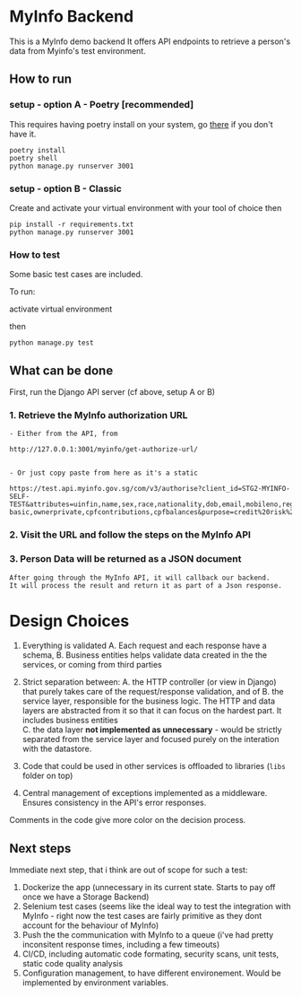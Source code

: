 # MyInfo Backend

This is a MyInfo demo backend
It offers API endpoints to retrieve a person's data from Myinfo's test environment.

## How to run

### setup - option A - Poetry [recommended]

This requires having poetry install on your system, go [there](https://python-poetry.org/docs/) if you don't have it.

```
poetry install
poetry shell
python manage.py runserver 3001
```

### setup - option B - Classic

Create and activate your virtual environment with your tool of choice
then

```
pip install -r requirements.txt
python manage.py runserver 3001
```

### How to test

Some basic test cases are included.

To run: 

activate virtual environment

then

`python manage.py test`

## What can be done

First, run the Django API server (cf above, setup A or B)

### 1. Retrieve the MyInfo authorization URL
    
    - Either from the API, from 

    http://127.0.0.1:3001/myinfo/get-authorize-url/    


    - Or just copy paste from here as it's a static 

    https://test.api.myinfo.gov.sg/com/v3/authorise?client_id=STG2-MYINFO-SELF-TEST&attributes=uinfin,name,sex,race,nationality,dob,email,mobileno,regadd,housingtype,hdbtype,marital,edulevel,noa-basic,ownerprivate,cpfcontributions,cpfbalances&purpose=credit%20risk%20assessment&state=blahblah&redirect_uri=http://localhost:3001/callback

### 2. Visit the URL and follow the steps on the MyInfo API

### 3. Person Data will be returned as a JSON document
    After going through the MyInfo API, it will callback our backend.
    It will process the result and return it as part of a Json response.

# Design Choices

1. Everything is validated
    A. Each request and each response have a schema, 
    B. Business entities helps validate data created in the the services, or coming from third parties

2. Strict separation between:
    A. the HTTP controller (or view in Django) that purely takes care of the request/response validation, and of
    B. the service layer, responsible for the business logic. The HTTP and data layers are abstracted from it so that it can focus on the hardest part. It includes business entities         
    C. the data layer **not implemented as unnecessary** - would be strictly separated from the service layer and focused purely on the interation with the datastore.
3. Code that could be used in other services is offloaded to libraries (`libs` folder on top)
4. Central management of exceptions implemented as a middleware. Ensures consistency in the API's error responses.


Comments in the code give more color on the decision process.

## Next steps

Immediate next step, that i think are out of scope for such a test:

1. Dockerize the app (unnecessary in its current state. Starts to pay off once we have a Storage Backend)
2. Selenium test cases (seems like the ideal way to test the integration with MyInfo - right now the test cases are fairly primitive as they dont account for the behaviour of MyInfo)
3. Push the the communication with MyInfo to a queue (i've had pretty inconsitent response times, including a few timeouts)
4. CI/CD, including automatic code formating, security scans, unit tests, static code quality analysis
5. Configuration management, to have different environement. Would be implemented by environment variables.

